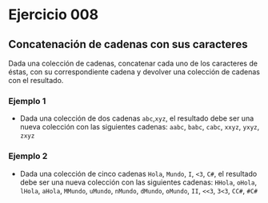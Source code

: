 # Ejercicio **008**

## Concatenación de cadenas con sus caracteres

Dada una colección de cadenas, concatenar cada uno de los caracteres de éstas, con su correspondiente cadena y devolver una colección de cadenas con el resultado.

### Ejemplo 1

* Dada una colección de dos cadenas `abc`,`xyz`, el resultado debe ser una nueva colección con las siguientes cadenas: `aabc`, `babc`, `cabc`, `xxyz`, `yxyz`, `zxyz` 

### Ejemplo 2
* Dada una colección de cinco cadenas `Hola`, `Mundo`, `I`, `<3`, `C#`, el resultado debe ser una nueva colección con las siguientes cadenas: `HHola`, `oHola`, `lHola`, `aHola`, `MMundo`, `uMundo`, `nMundo`, `dMundo`, `oMundo`, `II`, `<<3`, `3<3`, `CC#`, `#C#` 
